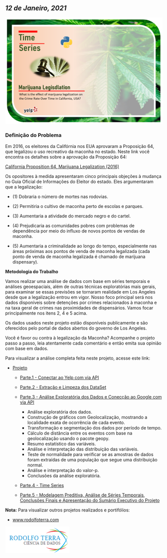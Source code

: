 *12 de Janeiro, 2021*
---

![Project_Marijuana Legalization](https://raw.githubusercontent.com/rodolffoterra/Projct_Marijuana_Legalization_TS/main/imagnes/layout.png)

### Definição do Problema

Em 2016, os eleitores da Califórnia nos EUA aprovaram a Proposição 64, que legalizou o uso recreativo da maconha no estado. Neste link você encontra os detalhes sobre a aprovação da Proposição 64:

<a href="https://ballotpedia.org/California_Proposition_64,_Marijuana_Legalization_(2016)">California Proposition 64, Marijuana Legalization (2016)</a>

Os opositores à medida apresentaram cinco principais objeções à mudança no Guia Oficial de Informações do Eleitor do estado. Eles argumentaram que a legalização:

- (1) Dobraria o número de mortes nas rodovias.

- (2) Permitiria o cultivo de maconha perto de escolas e parques.

- (3) Aumentaria a atividade do mercado negro e do cartel.

- (4) Prejudicaria as comunidades pobres com problemas de dependência por meio do influxo de novos pontos de vendas de maconha.

- (5) Aumentaria a criminalidade ao longo do tempo, especialmente nas áreas próximas aos pontos de venda de maconha legalizada (cada ponto de venda de maconha legalizada é chamado de marijuana dispensary). 

**Metodologia do Trabalho**

Vamos realizar uma análise de dados com base em séries temporais e análises geoespaciais, além de outras técnicas exploratórias mais gerais, para examinar se essas previsões se tornaram realidade em Los Angeles desde que a legalização entrou em vigor. Nosso foco principal será nos dados disponíveis sobre detenções por crimes relacionados à maconha e na taxa geral de crimes nas proximidades de dispensários. Vamos focar principalmente nos itens 2, 4 e 5 acima.

Os dados usados neste projeto estão disponíveis publicamente e são oferecidos pelo portal de dados abertos do governo de Los Angeles.

Você é favor ou contra à legalização da Maconha? Acompanhe o projeto passo a passo, leia atentamente cada comentário e então emita sua opinião com base em dados.

Para visualizar a análise completa feita neste projeto, acesse este link:

* [Projeto](https://github.com/rodolffoterra/Projct_Marijuana_Legalization_TS/blob/main/Projct_Marijuana_Legalization_TS_Part1.ipynb)

     * [Parte.1 - Conectar ao Yelp com via API](https://github.com/rodolffoterra/Projct_Marijuana_Legalization_TS/blob/main/Projct_Marijuana_Legalization_TS_Part1.ipynb)

     * [Parte.2 - Extração e Limpeza dos DataSet](https://github.com/rodolffoterra/Projct_Marijuana_Legalization_TS/blob/main/Projct_Marijuana_Legalization_TS_Part2.ipynb)

     * [Parte.3 - Análise Exploratória dos Dados e Conecção ao Google com via API](https://github.com/rodolffoterra/Projct_Marijuana_Legalization_TS/blob/main/Projct_Marijuana_Legalization_TS_Part3.ipynb)
     
          - Análise exploratória dos dados.
          - Construção de gráficos com Geolocalização, mostrando a localidade exata de ocorrência de cada evento.
          - Transformação e segmentação dos dados por período de tempo.
          - Cálculo de distância entre os eventos com base na geolocalização usando o pacote geopy.
          - Resumo estatístico das variáveis.
          - Análise e interpretação das distribuição das variáveis.
          - Teste de normalidade para verificar se as amostras de dados foram extraídas de uma população que segue uma distribuição normal.
          - Análise e interpretação do valor-p.
          - Conclusões da análise exploratória.
     
     * [Parte.4 - Time Series](https://github.com/rodolffoterra/Projct_Marijuana_Legalization_TS/blob/main/Projct_Marijuana_Legalization_TS_Part4.ipynb)
     
     * [Parte.5 - Modelagem Preditiva, Análise de Séries Temporais, Conclusões Finais e Apresentação do Sumário Executivo do Projeto](https://github.com/rodolffoterra/Projct_Marijuana_Legalization_TS/blob/main/Projct_Marijuana_Legalization_TS_Part5.ipynb)



**Nota:** Para visualizar outros projetos realizados e portifólios:

* www.rodolfoterra.com    


 ![Ciência de Dados](https://raw.githubusercontent.com/rodolffoterra/Project_KPIs/main/imagem/logo.png)

